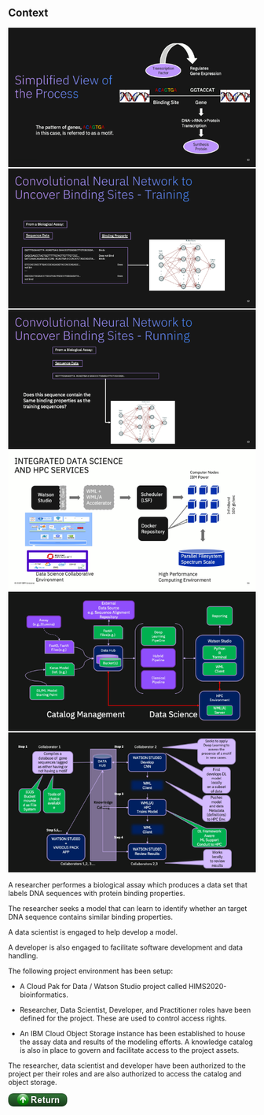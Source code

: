 ## Context

![png](images/10-SimplifiedProcess.png)
![png](images/12-Training.png)
![png](images/13-Running.png)
![png](images/16-Integrated-Services.png)
![png](images/17-IntegratedServices-Catalog.png)
![png](images/18-Integrated-Annotated.png)

A researcher performes a biological assay which produces a data set that labels DNA sequences with protein binding properties.

The researcher seeks a model that can learn to identify whether an target DNA sequence contains similar binding properties.

A data scientist is engaged to help develop a model.

A developer is also engaged to facilitate software development and data handling.

The following project environment has been setup:

 - A Cloud Pak for Data / Watson Studio project called HIMS2020-bioinformatics.

 - Researcher, Data Scientist, Developer, and  Practitioner roles have been defined for the project. These are used to control access rights.

 -  An IBM Cloud Object Storage instance has been established to house the assay data and results of 
    the modeling efforts. A knowledge catalog is also in place to govern  and facilitate access to the project assets.

The researcher, data scientist and developer have been authorized to the project per their roles and are also authorized to access 
the catalog and object storage.

[![return](../buttons/return.png)](../README.md#Context)
